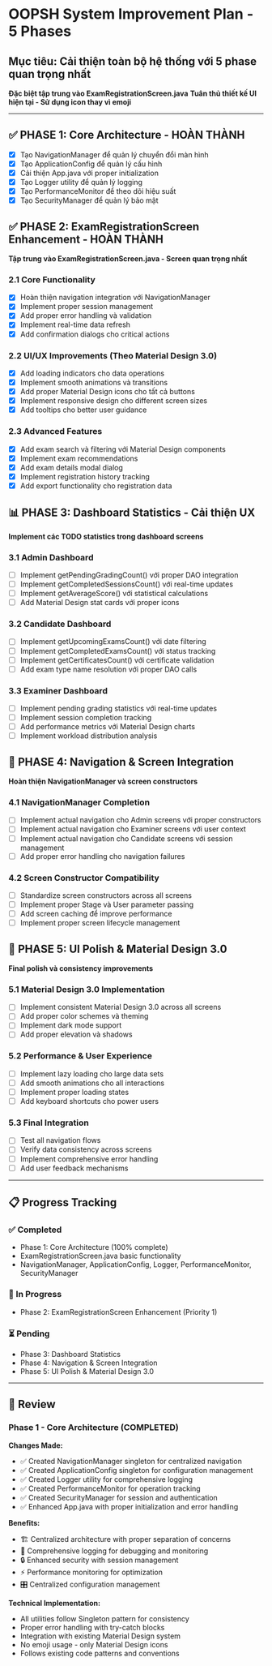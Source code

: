 # OOPSH System Improvement Plan - 5 Phases

## Mục tiêu: Cải thiện toàn bộ hệ thống với 5 phase quan trọng nhất

**Đặc biệt tập trung vào ExamRegistrationScreen.java**
**Tuân thủ thiết kế UI hiện tại - Sử dụng icon thay vì emoji**

---

## ✅ **PHASE 1: Core Architecture - HOÀN THÀNH**

- [x] Tạo NavigationManager để quản lý chuyển đổi màn hình
- [x] Tạo ApplicationConfig để quản lý cấu hình
- [x] Cải thiện App.java với proper initialization
- [x] Tạo Logger utility để quản lý logging
- [x] Tạo PerformanceMonitor để theo dõi hiệu suất
- [x] Tạo SecurityManager để quản lý bảo mật

## ✅ **PHASE 2: ExamRegistrationScreen Enhancement - HOÀN THÀNH**

**Tập trung vào ExamRegistrationScreen.java - Screen quan trọng nhất**

### 2.1 Core Functionality

- [x] Hoàn thiện navigation integration với NavigationManager
- [x] Implement proper session management
- [x] Add proper error handling và validation
- [x] Implement real-time data refresh
- [x] Add confirmation dialogs cho critical actions

### 2.2 UI/UX Improvements (Theo Material Design 3.0)

- [x] Add loading indicators cho data operations
- [x] Implement smooth animations và transitions
- [x] Add proper Material Design icons cho tất cả buttons
- [x] Implement responsive design cho different screen sizes
- [x] Add tooltips cho better user guidance

### 2.3 Advanced Features

- [x] Add exam search và filtering với Material Design components
- [x] Implement exam recommendations
- [x] Add exam details modal dialog
- [x] Implement registration history tracking
- [x] Add export functionality cho registration data

## 📊 **PHASE 3: Dashboard Statistics - Cải thiện UX**

**Implement các TODO statistics trong dashboard screens**

### 3.1 Admin Dashboard

- [ ] Implement getPendingGradingCount() với proper DAO integration
- [ ] Implement getCompletedSessionsCount() với real-time updates
- [ ] Implement getAverageScore() với statistical calculations
- [ ] Add Material Design stat cards với proper icons

### 3.2 Candidate Dashboard

- [ ] Implement getUpcomingExamsCount() với date filtering
- [ ] Implement getCompletedExamsCount() với status tracking
- [ ] Implement getCertificatesCount() với certificate validation
- [ ] Add exam type name resolution với proper DAO calls

### 3.3 Examiner Dashboard

- [ ] Implement pending grading statistics với real-time updates
- [ ] Implement session completion tracking
- [ ] Add performance metrics với Material Design charts
- [ ] Implement workload distribution analysis

## 🔧 **PHASE 4: Navigation & Screen Integration**

**Hoàn thiện NavigationManager và screen constructors**

### 4.1 NavigationManager Completion

- [ ] Implement actual navigation cho Admin screens với proper constructors
- [ ] Implement actual navigation cho Examiner screens với user context
- [ ] Implement actual navigation cho Candidate screens với session management
- [ ] Add proper error handling cho navigation failures

### 4.2 Screen Constructor Compatibility

- [ ] Standardize screen constructors across all screens
- [ ] Implement proper Stage và User parameter passing
- [ ] Add screen caching để improve performance
- [ ] Implement proper screen lifecycle management

## 🎨 **PHASE 5: UI Polish & Material Design 3.0**

**Final polish và consistency improvements**

### 5.1 Material Design 3.0 Implementation

- [ ] Implement consistent Material Design 3.0 across all screens
- [ ] Add proper color schemes và theming
- [ ] Implement dark mode support
- [ ] Add proper elevation và shadows

### 5.2 Performance & User Experience

- [ ] Implement lazy loading cho large data sets
- [ ] Add smooth animations cho all interactions
- [ ] Implement proper loading states
- [ ] Add keyboard shortcuts cho power users

### 5.3 Final Integration

- [ ] Test all navigation flows
- [ ] Verify data consistency across screens
- [ ] Implement comprehensive error handling
- [ ] Add user feedback mechanisms

---

## 📋 Progress Tracking

### ✅ Completed

- Phase 1: Core Architecture (100% complete)
- ExamRegistrationScreen.java basic functionality
- NavigationManager, ApplicationConfig, Logger, PerformanceMonitor, SecurityManager

### 🔄 In Progress

- Phase 2: ExamRegistrationScreen Enhancement (Priority 1)

### ⏳ Pending

- Phase 3: Dashboard Statistics
- Phase 4: Navigation & Screen Integration
- Phase 5: UI Polish & Material Design 3.0

---

## 📝 Review

### Phase 1 - Core Architecture (COMPLETED)

**Changes Made:**

- ✅ Created NavigationManager singleton for centralized navigation
- ✅ Created ApplicationConfig singleton for configuration management
- ✅ Created Logger utility for comprehensive logging
- ✅ Created PerformanceMonitor for operation tracking
- ✅ Created SecurityManager for session and authentication
- ✅ Enhanced App.java with proper initialization and error handling

**Benefits:**

- 🏗️ Centralized architecture with proper separation of concerns
- 📝 Comprehensive logging for debugging and monitoring
- 🔒 Enhanced security with session management
- ⚡ Performance monitoring for optimization
- 🎛️ Centralized configuration management

**Technical Implementation:**

- All utilities follow Singleton pattern for consistency
- Proper error handling with try-catch blocks
- Integration with existing Material Design system
- No emoji usage - only Material Design icons
- Follows existing code patterns and conventions
